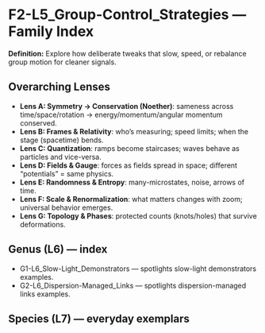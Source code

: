 # F2-L5_Group-Control_Strategies — Family Index
**Definition:** Explore how deliberate tweaks that slow, speed, or rebalance group motion for cleaner signals.

## Overarching Lenses

- **Lens A: Symmetry -> Conservation (Noether)**: sameness across time/space/rotation → energy/momentum/angular momentum conserved.
- **Lens B: Frames & Relativity**: who’s measuring; speed limits; when the stage (spacetime) bends.
- **Lens C: Quantization**: ramps become staircases; waves behave as particles and vice-versa.
- **Lens D: Fields & Gauge**: forces as fields spread in space; different “potentials” = same physics.
- **Lens E: Randomness & Entropy**: many-microstates, noise, arrows of time.
- **Lens F: Scale & Renormalization**: what matters changes with zoom; universal behavior emerges.
- **Lens G: Topology & Phases**: protected counts (knots/holes) that survive deformations.

## Genus (L6) — index
- G1-L6_Slow-Light_Demonstrators — spotlights slow-light demonstrators examples.
- G2-L6_Dispersion-Managed_Links — spotlights dispersion-managed links examples.

## Species (L7) — everyday exemplars
